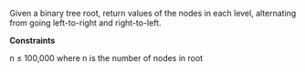Given a binary tree root, return values of the nodes in each level, alternating from going left-to-right and right-to-left.

**Constraints**

n ≤ 100,000 where n is the number of nodes in root